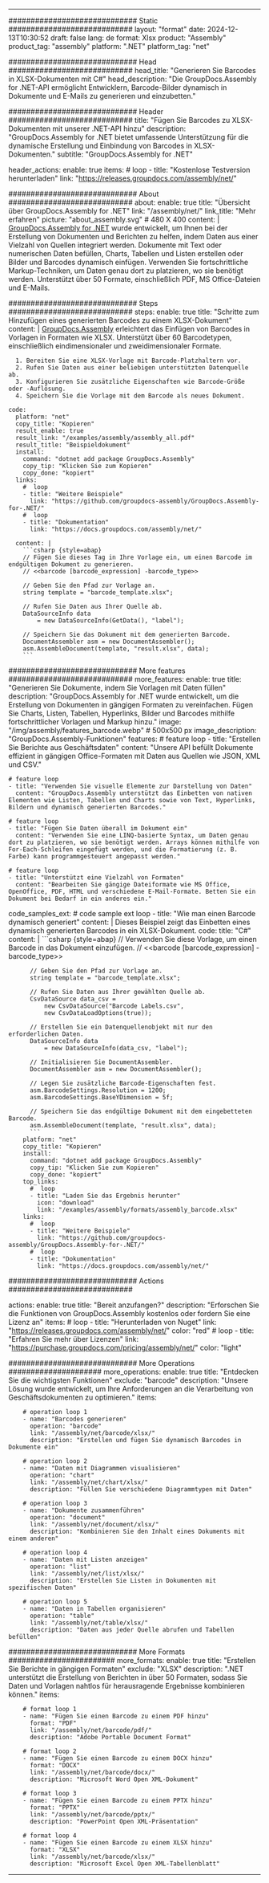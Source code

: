 



---
############################# Static ############################
layout: "format"
date:  2024-12-13T10:30:52
draft: false
lang: de
format: Xlsx
product: "Assembly"
product_tag: "assembly"
platform: ".NET"
platform_tag: "net"

############################# Head ############################
head_title: "Generieren Sie Barcodes in XLSX-Dokumenten mit C#"
head_description: "Die GroupDocs.Assembly for .NET-API ermöglicht Entwicklern, Barcode-Bilder dynamisch in Dokumente und E-Mails zu generieren und einzubetten."

############################# Header ############################
title: "Fügen Sie Barcodes zu XLSX-Dokumenten mit unserer .NET-API hinzu" 
description: "GroupDocs.Assembly for .NET bietet umfassende Unterstützung für die dynamische Erstellung und Einbindung von Barcodes in XLSX-Dokumenten."
subtitle: "GroupDocs.Assembly for .NET" 

header_actions:
  enable: true
  items:
    #  loop
    - title: "Kostenlose Testversion herunterladen"
      link: "https://releases.groupdocs.com/assembly/net/"
      
############################# About ############################
about:
    enable: true
    title: "Übersicht über GroupDocs.Assembly for .NET"
    link: "/assembly/net/"
    link_title: "Mehr erfahren"
    picture: "about_assembly.svg" # 480 X 400
    content: |
       [GroupDocs.Assembly for .NET](/assembly/net/) wurde entwickelt, um Ihnen bei der Erstellung von Dokumenten und Berichten zu helfen, indem Daten aus einer Vielzahl von Quellen integriert werden. Dokumente mit Text oder numerischen Daten befüllen, Charts, Tabellen und Listen erstellen oder Bilder und Barcodes dynamisch einfügen. Verwenden Sie fortschrittliche Markup-Techniken, um Daten genau dort zu platzieren, wo sie benötigt werden. Unterstützt über 50 Formate, einschließlich PDF, MS Office-Dateien und E-Mails.

############################# Steps ############################
steps:
    enable: true
    title: "Schritte zum Hinzufügen eines generierten Barcodes zu einem XLSX-Dokument"
    content: |
      [GroupDocs.Assembly](/assembly/net/) erleichtert das Einfügen von Barcodes in Vorlagen in Formaten wie XLSX. Unterstützt über 60 Barcodetypen, einschließlich eindimensionaler und zweidimensionaler Formate.
      
      1. Bereiten Sie eine XLSX-Vorlage mit Barcode-Platzhaltern vor.
      2. Rufen Sie Daten aus einer beliebigen unterstützten Datenquelle ab.
      3. Konfigurieren Sie zusätzliche Eigenschaften wie Barcode-Größe oder -Auflösung.
      4. Speichern Sie die Vorlage mit dem Barcode als neues Dokument.
   
    code:
      platform: "net"
      copy_title: "Kopieren"
      result_enable: true
      result_link: "/examples/assembly/assembly_all.pdf"
      result_title: "Beispieldokument"
      install:
        command: "dotnet add package GroupDocs.Assembly"
        copy_tip: "Klicken Sie zum Kopieren"
        copy_done: "kopiert"
      links:
        #  loop
        - title: "Weitere Beispiele"
          link: "https://github.com/groupdocs-assembly/GroupDocs.Assembly-for-.NET/"
        #  loop
        - title: "Dokumentation"
          link: "https://docs.groupdocs.com/assembly/net/"
          
      content: |
        ```csharp {style=abap}
        // Fügen Sie dieses Tag in Ihre Vorlage ein, um einen Barcode im endgültigen Dokument zu generieren.
        // <<barcode [barcode_expression] -barcode_type>>

        // Geben Sie den Pfad zur Vorlage an.
        string template = "barcode_template.xlsx";

        // Rufen Sie Daten aus Ihrer Quelle ab.
        DataSourceInfo data 
            = new DataSourceInfo(GetData(), "label");

        // Speichern Sie das Dokument mit dem generierten Barcode.
        DocumentAssembler asm = new DocumentAssembler();
        asm.AssembleDocument(template, "result.xlsx", data);
        ```            

############################# More features ############################
more_features:
  enable: true
  title: "Generieren Sie Dokumente, indem Sie Vorlagen mit Daten füllen"
  description: "GroupDocs.Assembly for .NET wurde entwickelt, um die Erstellung von Dokumenten in gängigen Formaten zu vereinfachen. Fügen Sie Charts, Listen, Tabellen, Hyperlinks, Bilder und Barcodes mithilfe fortschrittlicher Vorlagen und Markup hinzu."
  image: "/img/assembly/features_barcode.webp" # 500x500 px
  image_description: "GroupDocs.Assembly-Funktionen"
  features:
    # feature loop
    - title: "Erstellen Sie Berichte aus Geschäftsdaten"
      content: "Unsere API befüllt Dokumente effizient in gängigen Office-Formaten mit Daten aus Quellen wie JSON, XML und CSV."

    # feature loop
    - title: "Verwenden Sie visuelle Elemente zur Darstellung von Daten"
      content: "GroupDocs.Assembly unterstützt das Einbetten von nativen Elementen wie Listen, Tabellen und Charts sowie von Text, Hyperlinks, Bildern und dynamisch generierten Barcodes."

    # feature loop
    - title: "Fügen Sie Daten überall im Dokument ein"
      content: "Verwenden Sie eine LINQ-basierte Syntax, um Daten genau dort zu platzieren, wo sie benötigt werden. Arrays können mithilfe von For-Each-Schleifen eingefügt werden, und die Formatierung (z. B. Farbe) kann programmgesteuert angepasst werden."

    # feature loop
    - title: "Unterstützt eine Vielzahl von Formaten"
      content: "Bearbeiten Sie gängige Dateiformate wie MS Office, OpenOffice, PDF, HTML und verschiedene E-Mail-Formate. Betten Sie ein Dokument bei Bedarf in ein anderes ein."
      
  code_samples_ext:
    # code sample ext loop
    - title: "Wie man einen Barcode dynamisch generiert"
      content: |
        Dieses Beispiel zeigt das Einbetten eines dynamisch generierten Barcodes in ein XLSX-Dokument.
      code:
        title: "C#"
        content: |
          ```csharp {style=abap}
          // Verwenden Sie diese Vorlage, um einen Barcode in das Dokument einzufügen.
          // <<barcode [barcode_expression] -barcode_type>>

          // Geben Sie den Pfad zur Vorlage an.
          string template = "barcode_template.xlsx";

          // Rufen Sie Daten aus Ihrer gewählten Quelle ab.
          CsvDataSource data_csv =
              new CsvDataSource("Barcode Labels.csv", 
              new CsvDataLoadOptions(true));

          // Erstellen Sie ein Datenquellenobjekt mit nur den erforderlichen Daten.
          DataSourceInfo data 
              = new DataSourceInfo(data_csv, "label");

          // Initialisieren Sie DocumentAssembler.
          DocumentAssembler asm = new DocumentAssembler();

          // Legen Sie zusätzliche Barcode-Eigenschaften fest.
          asm.BarcodeSettings.Resolution = 1200;
          asm.BarcodeSettings.BaseYDimension = 5f;

          // Speichern Sie das endgültige Dokument mit dem eingebetteten Barcode.
          asm.AssembleDocument(template, "result.xlsx", data);
          ```
        platform: "net"
        copy_title: "Kopieren"
        install:
          command: "dotnet add package GroupDocs.Assembly"
          copy_tip: "Klicken Sie zum Kopieren"
          copy_done: "kopiert"
        top_links:
          #  loop
          - title: "Laden Sie das Ergebnis herunter"
            icon: "download"
            link: "/examples/assembly/formats/assembly_barcode.xlsx"
        links:
          #  loop
          - title: "Weitere Beispiele"
            link: "https://github.com/groupdocs-assembly/GroupDocs.Assembly-for-.NET/"
          #  loop
          - title: "Dokumentation"
            link: "https://docs.groupdocs.com/assembly/net/"
            

            


############################# Actions ############################

actions:
  enable: true
  title: "Bereit anzufangen?"
  description: "Erforschen Sie die Funktionen von GroupDocs.Assembly kostenlos oder fordern Sie eine Lizenz an"
  items:
    #  loop
    - title: "Herunterladen von Nuget"
      link: "https://releases.groupdocs.com/assembly/net/"
      color: "red"
        #  loop
    - title: "Erfahren Sie mehr über Lizenzen"
      link: "https://purchase.groupdocs.com/pricing/assembly/net/"
      color: "light"


############################# More Operations #####################
more_operations:
    enable: true
    title: "Entdecken Sie die wichtigsten Funktionen"
    exclude: "barcode"
    description: "Unsere Lösung wurde entwickelt, um Ihre Anforderungen an die Verarbeitung von Geschäftsdokumenten zu optimieren."
    items: 
          
        # operation loop 1
        - name: "Barcodes generieren"
          operation: "barcode"
          link: "/assembly/net/barcode/xlsx/"
          description: "Erstellen und fügen Sie dynamisch Barcodes in Dokumente ein"

        # operation loop 2
        - name: "Daten mit Diagrammen visualisieren"
          operation: "chart"
          link: "/assembly/net/chart/xlsx/"
          description: "Füllen Sie verschiedene Diagrammtypen mit Daten"

        # operation loop 3
        - name: "Dokumente zusammenführen"
          operation: "document"
          link: "/assembly/net/document/xlsx/"
          description: "Kombinieren Sie den Inhalt eines Dokuments mit einem anderen"

        # operation loop 4
        - name: "Daten mit Listen anzeigen"
          operation: "list"
          link: "/assembly/net/list/xlsx/"
          description: "Erstellen Sie Listen in Dokumenten mit spezifischen Daten"

        # operation loop 5
        - name: "Daten in Tabellen organisieren"
          operation: "table"
          link: "/assembly/net/table/xlsx/"
          description: "Daten aus jeder Quelle abrufen und Tabellen befüllen"
         
          
############################# More Formats ########################
more_formats:
    enable: true
    title: "Erstellen Sie Berichte in gängigen Formaten"
    exclude: "XLSX"
    description: ".NET unterstützt die Erstellung von Berichten in über 50 Formaten, sodass Sie Daten und Vorlagen nahtlos für herausragende Ergebnisse kombinieren können."
    items: 
          
        # format loop 1
        - name: "Fügen Sie einen Barcode zu einem PDF hinzu"
          format: "PDF"
          link: "/assembly/net/barcode/pdf/"
          description: "Adobe Portable Document Format"
          
        # format loop 2
        - name: "Fügen Sie einen Barcode zu einem DOCX hinzu"
          format: "DOCX"
          link: "/assembly/net/barcode/docx/"
          description: "Microsoft Word Open XML-Dokument"
          
        # format loop 3
        - name: "Fügen Sie einen Barcode zu einem PPTX hinzu"
          format: "PPTX"
          link: "/assembly/net/barcode/pptx/"
          description: "PowerPoint Open XML-Präsentation"
          
        # format loop 4
        - name: "Fügen Sie einen Barcode zu einem XLSX hinzu"
          format: "XLSX"
          link: "/assembly/net/barcode/xlsx/"
          description: "Microsoft Excel Open XML-Tabellenblatt"


          

---